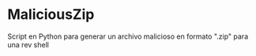 # MaliciousZip
Script en Python para generar un archivo malicioso en formato ".zip" para una rev shell
